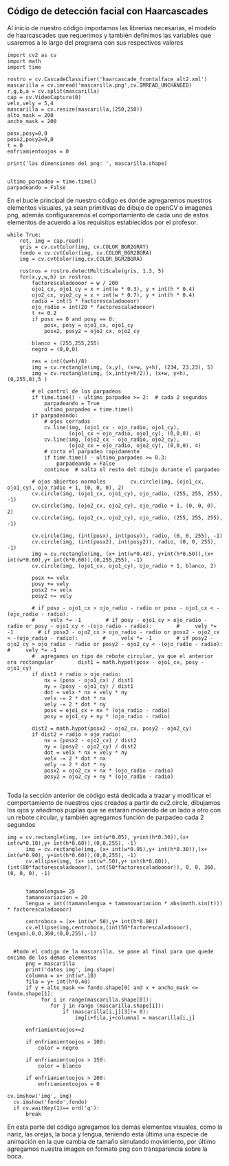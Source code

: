 ## Código de detección facial con Haarcascades

Al inicio de nuestro código importamos las librerias necesarias, el modelo de haarcascades que requerimos y también definimos las variables que usaremos a lo largo del programa con sus respectivos valores 
```
import cv2 as cv   
import math  
import time     
  
rostro = cv.CascadeClassifier('haarcascade_frontalface_alt2.xml')  
mascarilla = cv.imread('mascarilla.png',cv.IMREAD_UNCHANGED)  
r,g,b,a = cv.split(mascarilla)  
cap = cv.VideoCapture(0)  
velx,vely = 5,4  
mascarilla = cv.resize(mascarilla,(250,250))  
alto_mask = 200  
ancho_mask = 200  
  
posx,posy=0,0  
posx2,posy2=0,0  
t = 0  
enfriamientoojos = 0  
  
print('las dimensiones del png: ', mascarilla.shape)  
  
  
ultimo_parpadeo = time.time()  
parpadeando = False
```

En el bucle principal de nuestro código es donde agregaremos nuestros elementos visuales, ya sean primitivas de dibujo de openCV o imagenes png, además configuraremos el comportamiento de cada uno de estos elementos de acuerdo a los requisitos establecidos por el profesor.

```
while True:  
    ret, img = cap.read()  
    gris = cv.cvtColor(img, cv.COLOR_BGR2GRAY)  
    fondo = cv.cvtColor(img, cv.COLOR_BGR2BGRA)  
    img = cv.cvtColor(img,cv.COLOR_BGR2BGRA)  
      
    rostros = rostro.detectMultiScale(gris, 1.3, 5)  
    for(x,y,w,h) in rostros:  
        factorescaladoooor = w / 200    
        ojo1_cx, ojo1_cy = x + int(w * 0.3), y + int(h * 0.4)  
        ojo2_cx, ojo2_cy = x + int(w * 0.7), y + int(h * 0.4)  
        radio = int(5 * factorescaladoooor)  
        ojo_radio = int(20 * factorescaladoooor)  
        t += 0.2  
        if posx == 0 and posy == 0:  
            posx, posy = ojo1_cx, ojo1_cy  
            posx2, posy2 = ojo2_cx, ojo2_cy  
  
        blanco = (255,255,255)  
        negro = (0,0,0)    
  
        res = int((w+h)/8)  
        img = cv.rectangle(img, (x,y), (x+w, y+h), (234, 23,23), 5)  
        img = cv.rectangle(img, (x,int(y+h/2)), (x+w, y+h), (0,255,0),5 )  
  
        # el control de los parpadeos  
        if time.time() - ultimo_parpadeo >= 2:  # cada 2 segundos  
            parpadeando = True  
            ultimo_parpadeo = time.time()  
        if parpadeando:  
            # ojos cerrados  
            cv.line(img, (ojo1_cx - ojo_radio, ojo1_cy),  
                    (ojo1_cx + ojo_radio, ojo1_cy), (0,0,0), 4)  
            cv.line(img, (ojo2_cx - ojo_radio, ojo2_cy),  
                    (ojo2_cx + ojo_radio, ojo2_cy), (0,0,0), 4)  
            # corta el parpadeo rapidamente  
            if time.time() - ultimo_parpadeo >= 0.3:  
                parpadeando = False  
            continue  # salta el resto del dibujo durante el parpadeo  
  
        # ojos abiertos normales        cv.circle(img, (ojo1_cx, ojo1_cy), ojo_radio + 1, (0, 0, 0), 2)  
        cv.circle(img, (ojo1_cx, ojo1_cy), ojo_radio, (255, 255, 255), -1)  
        cv.circle(img, (ojo2_cx, ojo2_cy), ojo_radio + 1, (0, 0, 0), 2)  
        cv.circle(img, (ojo2_cx, ojo2_cy), ojo_radio, (255, 255, 255), -1)  
  
        cv.circle(img, (int(posx), int(posy)), radio, (0, 0, 255), -1)  
        cv.circle(img, (int(posx2), int(posy2)), radio, (0, 0, 255), -1)  
        img = cv.rectangle(img, (x+ int(w*0.40), y+int(h*0.50)),(x+ int(w*0.60),y+ int(h*0.60)),(0,255,255), -1)  
        cv.circle(img, (ojo1_cx, ojo1_cy), ojo_radio + 1, blanco, 2)  
  
        posx += velx  
        posy += vely  
        posx2 += velx  
        posy2 += vely  
  
        # if posx - ojo1_cx > ojo_radio - radio or posx - ojo1_cx < -(ojo_radio - radio):  
        #     velx *= -1        # if posy - ojo1_cy > ojo_radio - radio or posy - ojo1_cy < -(ojo_radio - radio):        #     vely *= -1        # if posx2 - ojo2_cx > ojo_radio - radio or posx2 - ojo2_cx < -(ojo_radio - radio):        #     velx *= -1        # if posy2 - ojo2_cy > ojo_radio - radio or posy2 - ojo2_cy < -(ojo_radio - radio):        #     vely *= -1  
        #  agregamos un tipo de rebote circular, ya que el anterior era rectangular        dist1 = math.hypot(posx - ojo1_cx, posy - ojo1_cy)  
        if dist1 + radio > ojo_radio:  
            nx = (posx - ojo1_cx) / dist1  
            ny = (posy - ojo1_cy) / dist1  
            dot = velx * nx + vely * ny  
            velx -= 2 * dot * nx  
            vely -= 2 * dot * ny  
            posx = ojo1_cx + nx * (ojo_radio - radio)  
            posy = ojo1_cy + ny * (ojo_radio - radio)  
  
        dist2 = math.hypot(posx2 - ojo2_cx, posy2 - ojo2_cy)  
        if dist2 + radio > ojo_radio:  
            nx = (posx2 - ojo2_cx) / dist2  
            ny = (posy2 - ojo2_cy) / dist2  
            dot = velx * nx + vely * ny  
            velx -= 2 * dot * nx  
            vely -= 2 * dot * ny  
            posx2 = ojo2_cx + nx * (ojo_radio - radio)  
            posy2 = ojo2_cy + ny * (ojo_radio - radio)  
 

```
Toda la sección anterior de código está dedicada a trazar y modificar el comportamiento de nuestros ojos creados a partir de cv2.circle, dibujamos los ojos y añadimos pupilas que se estarán moviendo de un lado a otro con un rebote circular, y también agregamos función de parpadeo cada 2 segundos


         
  ```
  img = cv.rectangle(img, (x+ int(w*0.05), y+int(h*0.30)),(x+ int(w*0.10),y+ int(h*0.60)),(0,0,255), -1)  
        img = cv.rectangle(img, (x+ int(w*0.95),y+ int(h*0.30)),(x+ int(w*0.90), y+int(h*0.60)),(0,0,255), -1)  
        cv.ellipse(img, (x+ int(w*.50),y+ int(h*0.80)), (int(80*factorescaladoooor), int(50*factorescaladoooor)), 0, 0, 360, (0, 0, 0), -1)  
          
          
        tamanolengua= 25  
        tamanovariacion = 20  
        lengua = int((tamanolengua + tamanovariacion * abs(math.sin(t))) * factorescaladoooor)  
  
        centroboca = (x+ int(w*.50),y+ int(h*0.80))  
        cv.ellipse(img,centroboca,(int(50*factorescaladoooor), lengua),0,0,360,(0,0,255),-1)  
  
  
    #todo el codigo de la mascarilla, se pone al final para que quede encima de los demas elementos  
        png = mascarilla  
        print('datos img', img.shape)  
        columna = x+ int(w*.10)  
        fila = y+ int(h*0.40)  
        if y + alto_mask <= fondo.shape[0] and x + ancho_mask <= fondo.shape[1]:  
             for i in range(mascarilla.shape[0]):  
                for j in range (mascarilla.shape[1]):  
                    if (mascarilla[i,j][3]!= 0):  
                        img[i+fila,j+columna] = mascarilla[i,j]  
  
        enfriamientoojos+=2  
  
        if enfriamientoojos > 100:  
            color = negro  
  
        if enfriamientoojos > 150:  
            color = blanco  
  
        if enfriamientoojos > 200:  
            enfriamientoojos = 0      
              
cv.imshow('img', img)  
    cv.imshow('fondo',fondo)  
    if cv.waitKey(1)== ord('q'):  
        break
  ```
En esta parte del código agregamos los demás elementos visuales, como la nariz, las orejas, la boca y lengua, teniendo esta última una especie de animación en la que cambia de tamaño simulando movimiento, por último agregamos nuestra imagen en formato png con transparencia sobre la boca.        
